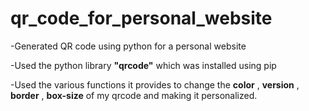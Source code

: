 # qr_code_for_personal_website
-Generated QR code using python for a personal website

-Used the python library **"qrcode"** which was installed using pip

-Used the various functions it provides to change the **color** , **version** , **border** , **box-size** of my qrcode and making it personalized.

